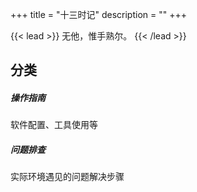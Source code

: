 +++
title = "十三时记"
description = ""
+++

{{< lead >}}
无他，惟手熟尔。
{{< /lead >}}

## 分类

<div class="row py-3 mb-5">
	<div class="col-md-4">
		<div class="card flex-row border-0">
			<div class="mt-3">
				<span class="fas fa-user-cog fa-2x text-primary"></span>
			</div>
			<div class="card-body pl-2">
				<h5 class="card-title">
					操作指南
				</h5>
				<p class="card-text text-muted">
                    软件配置、工具使用等
				</p>
			</div>
		</div>
	</div>
	<div class="col-md-4">
		<div class="card flex-row border-0">
			<div class="mt-3">
				<span class="fas fa-bell-slash fa-2x text-primary"></span>
			</div>
			<div class="card-body pl-2">
				<h5 class="card-title">
					问题排查
				</h5>
				<p class="card-text text-muted">
                    实际环境遇见的问题解决步骤
				</p>
			</div>
		</div>
	</div>
</div>